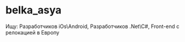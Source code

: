 # belka_asya
Ищу: Разработчиков iOs\Android, Разработчиков .Net\C#, Front-end с релокацией в Европу
